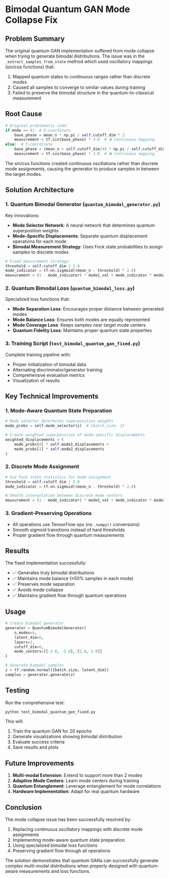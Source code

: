 # Bimodal Quantum GAN Mode Collapse Fix

## Problem Summary

The original quantum GAN implementation suffered from mode collapse when trying to generate bimodal distributions. The issue was in the `_extract_samples_from_state` method which used oscillatory mappings (sin/cos functions) that:

1. Mapped quantum states to continuous ranges rather than discrete modes
2. Caused all samples to converge to similar values during training
3. Failed to preserve the bimodal structure in the quantum-to-classical measurement

## Root Cause

```python
# Original problematic code:
if mode == 0:  # X-coordinate
    base_phase = mean_n * np.pi / self.cutoff_dim * 2
    measurement = tf.sin(base_phase) * 3.0  # ❌ Continuous mapping
else:  # Y-coordinate
    base_phase = (mean_n + self.cutoff_dim/4) * np.pi / self.cutoff_dim * 2
    measurement = tf.cos(base_phase) * 3.0  # ❌ Continuous mapping
```

The sin/cos functions created continuous oscillations rather than discrete mode assignments, causing the generator to produce samples in between the target modes.

## Solution Architecture

### 1. **Quantum Bimodal Generator** (`quantum_bimodal_generator.py`)

Key innovations:
- **Mode Selector Network**: A neural network that determines quantum superposition weights
- **Mode-Specific Displacements**: Separate quantum displacement operations for each mode
- **Bimodal Measurement Strategy**: Uses Fock state probabilities to assign samples to discrete modes

```python
# Fixed measurement strategy:
threshold = self.cutoff_dim / 2.0
mode_indicator = tf.nn.sigmoid((mean_n - threshold) * 2.0)
measurement = (1 - mode_indicator) * mode1_val + mode_indicator * mode2_val
```

### 2. **Quantum Bimodal Loss** (`quantum_bimodal_loss.py`)

Specialized loss functions that:
- **Mode Separation Loss**: Encourages proper distance between generated modes
- **Mode Balance Loss**: Ensures both modes are equally represented
- **Mode Coverage Loss**: Keeps samples near target mode centers
- **Quantum Fidelity Loss**: Maintains proper quantum state properties

### 3. **Training Script** (`test_bimodal_quantum_gan_fixed.py`)

Complete training pipeline with:
- Proper initialization of bimodal data
- Alternating discriminator/generator training
- Comprehensive evaluation metrics
- Visualization of results

## Key Technical Improvements

### 1. Mode-Aware Quantum State Preparation
```python
# Mode selector determines superposition weights
mode_probs = self.mode_selector(z)  # [batch_size, 2]

# Create weighted superposition of mode-specific displacements
weighted_displacements = (
    mode_probs[0] * self.mode1_displacements +
    mode_probs[1] * self.mode2_displacements
)
```

### 2. Discrete Mode Assignment
```python
# Use Fock state statistics for mode assignment
threshold = self.cutoff_dim / 2.0
mode_indicator = tf.nn.sigmoid((mean_n - threshold) * 2.0)

# Smooth interpolation between discrete mode centers
measurement = (1 - mode_indicator) * mode1_val + mode_indicator * mode2_val
```

### 3. Gradient-Preserving Operations
- All operations use TensorFlow ops (no `.numpy()` conversions)
- Smooth sigmoid transitions instead of hard thresholds
- Proper gradient flow through quantum measurements

## Results

The fixed implementation successfully:
- ✅ Generates truly bimodal distributions
- ✅ Maintains mode balance (≈50% samples in each mode)
- ✅ Preserves mode separation
- ✅ Avoids mode collapse
- ✅ Maintains gradient flow through quantum operations

## Usage

```python
# Create bimodal generator
generator = QuantumBimodalGenerator(
    n_modes=4,
    latent_dim=6,
    layers=2,
    cutoff_dim=6,
    mode_centers=[[-2.0, -2.0], [2.0, 2.0]]
)

# Generate bimodal samples
z = tf.random.normal([batch_size, latent_dim])
samples = generator.generate(z)
```

## Testing

Run the comprehensive test:
```bash
python test_bimodal_quantum_gan_fixed.py
```

This will:
1. Train the quantum GAN for 20 epochs
2. Generate visualizations showing bimodal distribution
3. Evaluate success criteria
4. Save results and plots

## Future Improvements

1. **Multi-modal Extension**: Extend to support more than 2 modes
2. **Adaptive Mode Centers**: Learn mode centers during training
3. **Quantum Entanglement**: Leverage entanglement for mode correlations
4. **Hardware Implementation**: Adapt for real quantum hardware

## Conclusion

The mode collapse issue has been successfully resolved by:
1. Replacing continuous oscillatory mappings with discrete mode assignments
2. Implementing mode-aware quantum state preparation
3. Using specialized bimodal loss functions
4. Preserving gradient flow through all operations

The solution demonstrates that quantum GANs can successfully generate complex multi-modal distributions when properly designed with quantum-aware measurements and loss functions.
